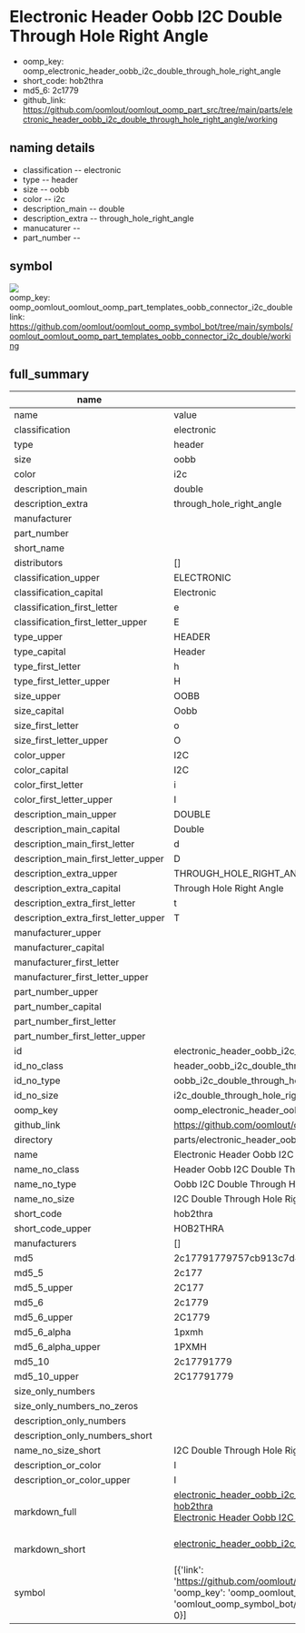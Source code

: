 # Electronic Header Oobb I2C Double Through Hole Right Angle

  
* oomp_key: oomp_electronic_header_oobb_i2c_double_through_hole_right_angle 
* short_code: hob2thra
* md5_6: 2c1779  
* github_link: https://github.com/oomlout/oomlout_oomp_part_src/tree/main/parts/electronic_header_oobb_i2c_double_through_hole_right_angle/working  
## naming details
* classification -- electronic
* type -- header
* size -- oobb
* color -- i2c
* description_main -- double
* description_extra -- through_hole_right_angle
* manucaturer -- 
* part_number -- 



## symbol

![](symbol/{index}/working/working_600.png)  
oomp_key: oomp_oomlout_oomlout_oomp_part_templates_oobb_connector_i2c_double  
link: https://github.com/oomlout/oomlout_oomp_symbol_bot/tree/main/symbols/oomlout_oomlout_oomp_part_templates_oobb_connector_i2c_double/working  


## full_summary
| name | value | 
| --- | --- | 
| name | value | 
| classification | electronic | 
| type | header | 
| size | oobb | 
| color | i2c | 
| description_main | double | 
| description_extra | through_hole_right_angle | 
| manufacturer |  | 
| part_number |  | 
| short_name |  | 
| distributors | [] | 
| classification_upper | ELECTRONIC | 
| classification_capital | Electronic | 
| classification_first_letter | e | 
| classification_first_letter_upper | E | 
| type_upper | HEADER | 
| type_capital | Header | 
| type_first_letter | h | 
| type_first_letter_upper | H | 
| size_upper | OOBB | 
| size_capital | Oobb | 
| size_first_letter | o | 
| size_first_letter_upper | O | 
| color_upper | I2C | 
| color_capital | I2C | 
| color_first_letter | i | 
| color_first_letter_upper | I | 
| description_main_upper | DOUBLE | 
| description_main_capital | Double | 
| description_main_first_letter | d | 
| description_main_first_letter_upper | D | 
| description_extra_upper | THROUGH_HOLE_RIGHT_ANGLE | 
| description_extra_capital | Through Hole Right Angle | 
| description_extra_first_letter | t | 
| description_extra_first_letter_upper | T | 
| manufacturer_upper |  | 
| manufacturer_capital |  | 
| manufacturer_first_letter |  | 
| manufacturer_first_letter_upper |  | 
| part_number_upper |  | 
| part_number_capital |  | 
| part_number_first_letter |  | 
| part_number_first_letter_upper |  | 
| id | electronic_header_oobb_i2c_double_through_hole_right_angle | 
| id_no_class | header_oobb_i2c_double_through_hole_right_angle | 
| id_no_type | oobb_i2c_double_through_hole_right_angle | 
| id_no_size | i2c_double_through_hole_right_angle | 
| oomp_key | oomp_electronic_header_oobb_i2c_double_through_hole_right_angle | 
| github_link | https://github.com/oomlout/oomlout_oomp_part_src/tree/main/parts/electronic_header_oobb_i2c_double_through_hole_right_angle/working | 
| directory | parts/electronic_header_oobb_i2c_double_through_hole_right_angle | 
| name | Electronic Header Oobb I2C Double Through Hole Right Angle | 
| name_no_class | Header Oobb I2C Double Through Hole Right Angle | 
| name_no_type | Oobb I2C Double Through Hole Right Angle | 
| name_no_size | I2C Double Through Hole Right Angle | 
| short_code | hob2thra | 
| short_code_upper | HOB2THRA | 
| manufacturers | [] | 
| md5 | 2c17791779757cb913c7d472d5ff163b | 
| md5_5 | 2c177 | 
| md5_5_upper | 2C177 | 
| md5_6 | 2c1779 | 
| md5_6_upper | 2C1779 | 
| md5_6_alpha | 1pxmh | 
| md5_6_alpha_upper | 1PXMH | 
| md5_10 | 2c17791779 | 
| md5_10_upper | 2C17791779 | 
| size_only_numbers |  | 
| size_only_numbers_no_zeros |  | 
| description_only_numbers |  | 
| description_only_numbers_short |   | 
| name_no_size_short | I2C Double Through Hole Right Angle | 
| description_or_color | I  | 
| description_or_color_upper | I  | 
| markdown_full | [electronic_header_oobb_i2c_double_through_hole_right_angle](https://github.com/oomlout/oomlout_oomp_part_src/tree/main/parts/electronic_header_oobb_i2c_double_through_hole_right_angle/working)<br>[hob2thra](https://github.com/oomlout/oomlout_oomp_part_src/tree/main/parts/electronic_header_oobb_i2c_double_through_hole_right_angle/working)<br>[Electronic Header Oobb I2C Double Through Hole Right Angle](https://github.com/oomlout/oomlout_oomp_part_src/tree/main/parts/electronic_header_oobb_i2c_double_through_hole_right_angle/working)<br><br> | 
| markdown_short | [electronic_header_oobb_i2c_double_through_hole_right_angle](https://github.com/oomlout/oomlout_oomp_part_src/tree/main/parts/electronic_header_oobb_i2c_double_through_hole_right_angle/working)<br><br> | 
| symbol | [{'link': 'https://github.com/oomlout/oomlout_oomp_symbol_bot/tree/main/symbols/oomlout_oomlout_oomp_part_templates_oobb_connector_i2c_double', 'oomp_key': 'oomp_oomlout_oomlout_oomp_part_templates_oobb_connector_i2c_double', 'directory': 'oomlout_oomp_symbol_bot/symbols/oomlout_oomlout_oomp_part_templates_oobb_connector_i2c_double//working/working.kicad_sym', 'index': 0}] | 

